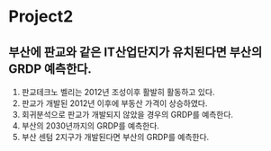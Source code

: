 # Project2
## 부산에 판교와 같은 IT산업단지가 유치된다면 부산의 GRDP 예측한다.
1. 판교테크노 벨리는 2012년 조성이후 활발히 활동하고 있다.
2. 판교가 개발된 2012년 이후에 부동산 가격이 상승하였다.
3. 회귀분석으로 판교가 개발되지 않았을 경우의 GRDP를 예측한다.
4. 부산의 2030년까지의 GRDP를 예측한다.
5. 부산 센텀 2지구가 개발된다면 부산의 GRDP를 예측한다.
